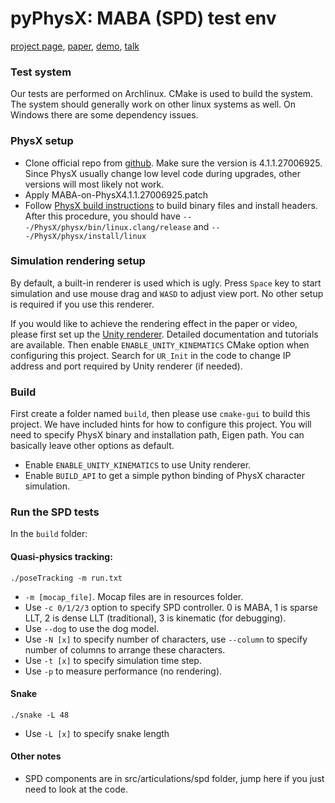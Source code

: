 # pyPhysX: MABA (SPD) test env

[project page](https://arpspoof.github.io/project/spd/spd.html), 
[paper](https://www.cs.sfu.ca/~kkyin/papers/fastSPD.pdf), 
[demo](https://www.cs.sfu.ca/~kkyin/papers/fastSPD.mp4), 
[talk](https://www.youtube.com/watch?v=wo7cK-DClhw)

### Test system
Our tests are performed on Archlinux. CMake is used to build the system. The system should generally work on other linux systems as well. On Windows there are some dependency issues. 

### PhysX setup
- Clone official repo from [github](https://github.com/NVIDIAGameWorks/PhysX). Make sure the version is 4.1.1.27006925. Since PhysX usually change low level code during upgrades, other versions will most likely not work. 
- Apply MABA-on-PhysX4.1.1.27006925.patch
- Follow [PhysX build instructions](https://gameworksdocs.nvidia.com/PhysX/4.1/documentation/physxguide/Manual/BuildingWithPhysX.html) to build binary files and install headers. After this procedure, you should have ```---/PhysX/physx/bin/linux.clang/release``` and ```---/PhysX/physx/install/linux```

### Simulation rendering setup
By default, a built-in renderer is used which is ugly. Press ```Space``` key to start simulation and use mouse drag and ```WASD``` to adjust view port. No other setup is required if you use this renderer.

If you would like to achieve the rendering effect in the paper or video, please first set up the [Unity renderer](https://github.com/arpspoof/UnityKinematics). Detailed documentation and tutorials are available. Then enable ```ENABLE_UNITY_KINEMATICS``` CMake option when configuring this project. Search for ```UR_Init``` in the code to change IP address and port required by Unity renderer (if needed). 

### Build
First create a folder named ```build```, then please use ```cmake-gui``` to build this project. We have included hints for how to configure this project. You will need to specify PhysX binary and installation path, Eigen path. You can basically leave other options as default. 
- Enable ```ENABLE_UNITY_KINEMATICS``` to use Unity renderer.
- Enable ```BUILD_API``` to get a simple python binding of PhysX character simulation.

### Run the SPD tests
In the ```build``` folder:

#### Quasi-physics tracking:
```
./poseTracking -m run.txt
```
- ```-m [mocap_file]```. Mocap files are in resources folder.
- Use ```-c 0/1/2/3``` option to specify SPD controller. 0 is MABA, 1 is sparse LLT, 2 is dense LLT (traditional), 3 is kinematic (for debugging).
- Use ```--dog``` to use the dog model.
- Use ```-N [x]``` to specify number of characters, use ```--column``` to specify number of columns to arrange these characters.
- Use ```-t [x]``` to specify simulation time step.
- Use ```-p``` to measure performance (no rendering).

#### Snake
```
./snake -L 48
```
- Use ```-L [x]``` to specify snake length

#### Other notes
- SPD components are in src/articulations/spd folder, jump here if you just need to look at the code. 
